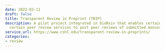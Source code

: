 ```yaml
---
date: 2022-03-11
draft: false
title: Transparent Review in Preprint (TRIP)
description: A pilot project integrated in bioRxiv that enables certain journals and
  certain peer review services to post peer reviews of submitted manuscripts.
service_url: https://www.cshl.edu/transparent-review-in-preprints/
categories:
- review
---
```



